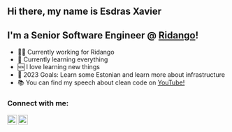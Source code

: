 ## Hi there, my name is Esdras Xavier

## I'm a Senior Software Engineer @ [Ridango](https://ridango.com/)!

- 👨‍💻 Currently working for Ridango
- 🤣 Currently learning everything
- 🆕 I love learning new things
- 🤗 2023 Goals: Learn some Estonian and learn more about infrastructure
- 📚 You can find my speech about clean code on [YouTube!](https://youtu.be/GsZNC6IQCQw?si=kQuXGg0xkpnBuJZu)

### Connect with me:
[<img align="left" alt="esdras-xavier | LinkedIn" width="22px" src="https://cdn.jsdelivr.net/npm/simple-icons@v3/icons/linkedin.svg" />][linkedin]
[<img align="left" alt="Esdras Xavier | Instagram" width="22px" src="https://cdn.jsdelivr.net/npm/simple-icons@v3/icons/instagram.svg" />][instagram]

<br />

[instagram]: https://www.instagram.com/esdras__xavier
[linkedin]: https://www.linkedin.com/in/esdras-xavier

